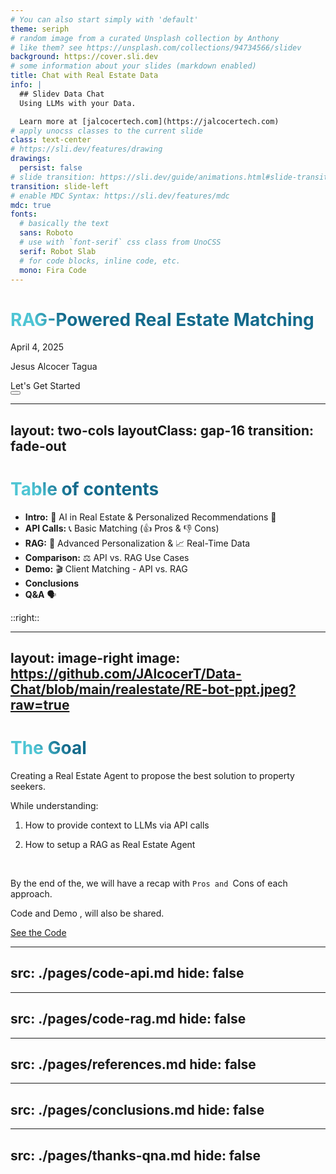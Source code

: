 ```yaml
---
# You can also start simply with 'default'
theme: seriph
# random image from a curated Unsplash collection by Anthony
# like them? see https://unsplash.com/collections/94734566/slidev
background: https://cover.sli.dev
# some information about your slides (markdown enabled)
title: Chat with Real Estate Data
info: |
  ## Slidev Data Chat
  Using LLMs with your Data.

  Learn more at [jalcocertech.com](https://jalcocertech.com)
# apply unocss classes to the current slide
class: text-center
# https://sli.dev/features/drawing
drawings:
  persist: false
# slide transition: https://sli.dev/guide/animations.html#slide-transitions
transition: slide-left
# enable MDC Syntax: https://sli.dev/features/mdc
mdc: true
fonts:
  # basically the text
  sans: Roboto
  # use with `font-serif` css class from UnoCSS
  serif: Robot Slab
  # for code blocks, inline code, etc.
  mono: Fira Code
---
```


# RAG-Powered Real Estate Matching

April 4, 2025

Jesus Alcocer Tagua



<div @click="$slidev.nav.next" class="mt-12 py-1" hover:bg="white op-10">
  Let's Get Started <carbon:arrow-right />
</div>

<div class="abs-br m-6 text-xl">
  <button @click="$slidev.nav.openInEditor" title="Open in Editor" class="slidev-icon-btn">
    <carbon:edit />
  </button>
  <a href="https://github.com/JAlcocerT/Data-Chat" target="_blank" class="slidev-icon-btn">
    <carbon:logo-github />
  </a>
</div>

<!--
The last comment block of each slide will be treated as slide notes. It will be visible and editable in Presenter Mode along with the slide. [Read more in the docs](https://sli.dev/guide/syntax.html#notes)
-->


---
layout: two-cols
layoutClass: gap-16
transition: fade-out
---

# Table of contents


* **Intro:** 🚀 AI in Real Estate & Personalized Recommendations 🎯
* **API Calls:** 📞 Basic Matching (👍 Pros & 👎 Cons)
* **RAG:** 🧠 Advanced Personalization & 📈 Real-Time Data
* **Comparison:** ⚖️ API vs. RAG Use Cases
* **Demo:** 🎬 Client Matching - API vs. RAG
* **Conclusions**
* **Q&A** 🗣️

::right::

<Toc text-sm minDepth="1" maxDepth="2" />

<style>
h1 {
  background-color: #2B90B6;
  background-image: linear-gradient(45deg, #4EC5D4 10%, #146b8c 20%);
  background-size: 100%;
  -webkit-background-clip: text;
  -moz-background-clip: text;
  -webkit-text-fill-color: transparent;
  -moz-text-fill-color: transparent;
}
</style>

---
layout: image-right
image: https://github.com/JAlcocerT/Data-Chat/blob/main/realestate/RE-bot-ppt.jpeg?raw=true
---

<!-- 
#image: RE-bot-ppt.jpeg
 -->

# The Goal

Creating a Real Estate Agent to propose the best solution to property seekers.

<!-- ![](/RE-bot-ppt.jpeg){width=300px lazy} -->

<div v-click>

While understanding:

1. How to provide context to LLMs via API calls

</div>

<div v-click>

2. How to setup a RAG as Real Estate Agent

</div>

<br>

<v-click>

By the end of the, we will have a recap with  <span v-mark.red="3"><code>Pros and </code>Cons</span>
of each approach.

<span v-mark.circle.orange="4">Code and Demo</span>
, will also be shared.

</v-click>

<div mt-20 v-click>

[See the Code](https://github.com/JAlcocerT/Data-Chat/tree/main/Z_DeployMe)

</div>


---
src: ./pages/code-api.md
hide: false
---



---
src: ./pages/code-rag.md
hide: false
---

---
src: ./pages/references.md
hide: false
---

---
src: ./pages/conclusions.md
hide: false
---

---
src: ./pages/thanks-qna.md
hide: false
---








<!-- <PoweredBySlidev mt-10 /> -->